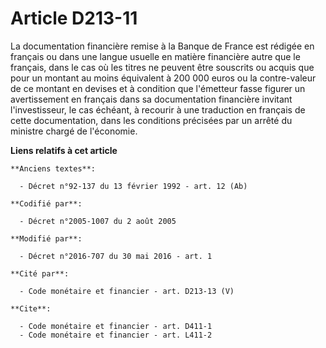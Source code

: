 # Article D213-11

La documentation financière remise à la Banque de France est rédigée en français ou dans une langue usuelle en matière
financière autre que le français, dans le cas où les titres ne peuvent être souscrits ou acquis que pour un montant au moins
équivalent à 200 000 euros ou la contre-valeur de ce montant en devises et à condition que l'émetteur fasse figurer un
avertissement en français dans sa documentation financière invitant l'investisseur, le cas échéant, à recourir à une
traduction en français de cette documentation, dans les conditions précisées par un arrêté du ministre chargé de l'économie.

**Liens relatifs à cet article**

	**Anciens textes**:

	  - Décret n°92-137 du 13 février 1992 - art. 12 (Ab)

	**Codifié par**:

	  - Décret n°2005-1007 du 2 août 2005

	**Modifié par**:

	  - Décret n°2016-707 du 30 mai 2016 - art. 1

	**Cité par**:

	  - Code monétaire et financier - art. D213-13 (V)

	**Cite**:

	  - Code monétaire et financier - art. D411-1
	  - Code monétaire et financier - art. L411-2
